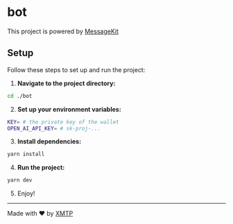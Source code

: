 # bot

This project is powered by [MessageKit](https://messagekit.ephemerahq.com/) 

## Setup

Follow these steps to set up and run the project:

1. **Navigate to the project directory:**

```sh
cd ./bot
```

2. **Set up your environment variables:**

```sh
KEY= # the private key of the wallet
OPEN_AI_API_KEY= # sk-proj-...
```

3. **Install dependencies:**

```sh
yarn install
```

4. **Run the project:**

```sh
yarn dev
```

5. Enjoy!
---
Made with ❤️ by [XMTP](https://xmtp.org)